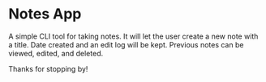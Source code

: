 # Notes App

A simple CLI tool for taking notes.
It will let the user create a new note with a title. Date created and an edit log will be kept. 
Previous notes can be viewed, edited, and deleted. 


Thanks for stopping by!